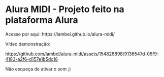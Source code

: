 <h1>Alura MIDI - Projeto feito na plataforma Alura </h1>
Acesse por aqui: https://iambel.github.io/alura-midi/

Vídeo demonstração: 

https://github.com/iambel/alura-midi/assets/154826898/9136547d-05f9-4183-a2f6-d157e1b5dc18

Não esqueça de ativar o som ;)

